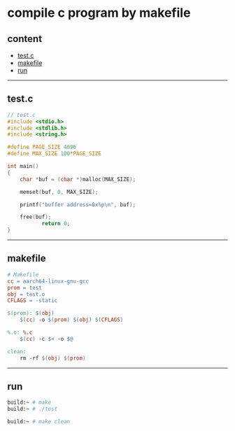 # compile c program by makefile

## content

- [test.c](#testc)
- [makefile](#makefile)
- [run](#run)

---

## test.c

```c
// test.c
#include <stdio.h>
#include <stdlib.h>
#include <string.h>

#define PAGE_SIZE 4096
#define MAX_SIZE 100*PAGE_SIZE

int main()
{
    char *buf = (char *)malloc(MAX_SIZE);

    memset(buf, 0, MAX_SIZE);

    printf("buffer address=0x%p\n", buf);

    free(buf);
           return 0;
}
```

---

## makefile

```makefile
# Makefile
cc = aarch64-linux-gnu-gcc
prom = test
obj = test.o
CFLAGS = -static

$(prom): $(obj)
    $(cc) -o $(prom) $(obj) $(CFLAGS)

%.o: %.c
    $(cc) -c $< -o $@

clean:
    rm -rf $(obj) $(prom)
```

---

## run

```bash
build:~ # make
build:~ # ./test

build:~ # make clean
```
